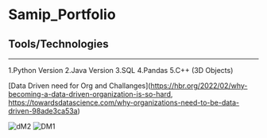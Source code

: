 # Samip_Portfolio

## Tools/Technologies
---
1.Python Version
2.Java Version
3.SQL
4.Pandas
5.C++ (3D Objects)

[Data Driven need for Org and Challanges](https://hbr.org/2022/02/why-becoming-a-data-driven-organization-is-so-hard, https://towardsdatascience.com/why-organizations-need-to-be-data-driven-98ade3ca53a)

![dM2](https://user-images.githubusercontent.com/75957662/200127231-3c6d647c-420c-4893-a3f3-7512447b1d58.jpeg)
![DM1](https://user-images.githubusercontent.com/75957662/200127239-f2346f45-be78-4734-93f6-28b5daba7351.jpeg)

